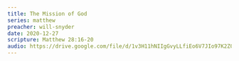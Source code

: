 ```yaml
---
title: The Mission of God
series: matthew
preacher: will-snyder
date: 2020-12-27
scripture: Matthew 28:16-20
audio: https://drive.google.com/file/d/1v3H11hNIIgGvyLLfiEo6V7JIo97K2Z0u/view
---
```

